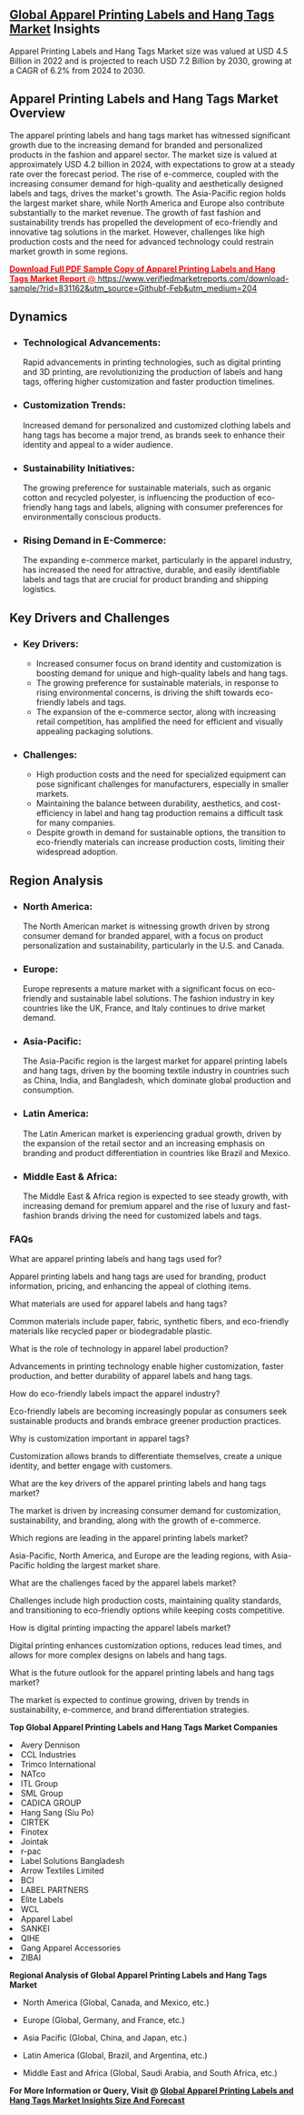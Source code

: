 <h2><a href="https://www.verifiedmarketreports.com/download-sample/?rid=831162&amp;utm_source=Githubf&amp;utm_medium=204" target="_blank">Global Apparel Printing Labels and Hang Tags Market</a> Insights</h2><p>Apparel Printing Labels and Hang Tags Market size was valued at USD 4.5 Billion in 2022 and is projected to reach USD 7.2 Billion by 2030, growing at a CAGR of 6.2% from 2024 to 2030.</p><p> <h2>Apparel Printing Labels and Hang Tags Market Overview</h2> <p>The apparel printing labels and hang tags market has witnessed significant growth due to the increasing demand for branded and personalized products in the fashion and apparel sector. The market size is valued at approximately USD 4.2 billion in 2024, with expectations to grow at a steady rate over the forecast period. The rise of e-commerce, coupled with the increasing consumer demand for high-quality and aesthetically designed labels and tags, drives the market's growth. The Asia-Pacific region holds the largest market share, while North America and Europe also contribute substantially to the market revenue. The growth of fast fashion and sustainability trends has propelled the development of eco-friendly and innovative tag solutions in the market. However, challenges like high production costs and the need for advanced technology could restrain market growth in some regions. <a href="sample-link"><p><span class=""><span style="color: #ff0000;"><strong>Download Full PDF Sample Copy of Apparel Printing Labels and Hang Tags Market Report</strong> @ </span><a href="https://www.verifiedmarketreports.com/download-sample/?rid=831162&amp;utm_source=Githubf-Feb&amp;utm_medium=204" target="_blank">https://www.verifiedmarketreports.com/download-sample/?rid=831162&amp;utm_source=Githubf-Feb&amp;utm_medium=204</a></span></p></a></p> <h2>Dynamics</h2> <ul> <li><h3>Technological Advancements:</h3> Rapid advancements in printing technologies, such as digital printing and 3D printing, are revolutionizing the production of labels and hang tags, offering higher customization and faster production timelines.</li> <li><h3>Customization Trends:</h3> Increased demand for personalized and customized clothing labels and hang tags has become a major trend, as brands seek to enhance their identity and appeal to a wider audience.</li> <li><h3>Sustainability Initiatives:</h3> The growing preference for sustainable materials, such as organic cotton and recycled polyester, is influencing the production of eco-friendly hang tags and labels, aligning with consumer preferences for environmentally conscious products.</li> <li><h3>Rising Demand in E-Commerce:</h3> The expanding e-commerce market, particularly in the apparel industry, has increased the need for attractive, durable, and easily identifiable labels and tags that are crucial for product branding and shipping logistics.</li> </ul> <h2>Key Drivers and Challenges</h2> <ul> <li><h3>Key Drivers:</h3> <ul> <li>Increased consumer focus on brand identity and customization is boosting demand for unique and high-quality labels and hang tags.</li> <li>The growing preference for sustainable materials, in response to rising environmental concerns, is driving the shift towards eco-friendly labels and tags.</li> <li>The expansion of the e-commerce sector, along with increasing retail competition, has amplified the need for efficient and visually appealing packaging solutions.</li> </ul> </li> <li><h3>Challenges:</h3> <ul> <li>High production costs and the need for specialized equipment can pose significant challenges for manufacturers, especially in smaller markets.</li> <li>Maintaining the balance between durability, aesthetics, and cost-efficiency in label and hang tag production remains a difficult task for many companies.</li> <li>Despite growth in demand for sustainable options, the transition to eco-friendly materials can increase production costs, limiting their widespread adoption.</li> </ul> </li> </ul> <h2>Region Analysis</h2> <ul> <li><h3>North America:</h3> The North American market is witnessing growth driven by strong consumer demand for branded apparel, with a focus on product personalization and sustainability, particularly in the U.S. and Canada.</li> <li><h3>Europe:</h3> Europe represents a mature market with a significant focus on eco-friendly and sustainable label solutions. The fashion industry in key countries like the UK, France, and Italy continues to drive market demand.</li> <li><h3>Asia-Pacific:</h3> The Asia-Pacific region is the largest market for apparel printing labels and hang tags, driven by the booming textile industry in countries such as China, India, and Bangladesh, which dominate global production and consumption.</li> <li><h3>Latin America:</h3> The Latin American market is experiencing gradual growth, driven by the expansion of the retail sector and an increasing emphasis on branding and product differentiation in countries like Brazil and Mexico.</li> <li><h3>Middle East & Africa:</h3> The Middle East & Africa region is expected to see steady growth, with increasing demand for premium apparel and the rise of luxury and fast-fashion brands driving the need for customized labels and tags.</li> </ul> <h3>FAQs</h3> <p>What are apparel printing labels and hang tags used for? </p> <p>Apparel printing labels and hang tags are used for branding, product information, pricing, and enhancing the appeal of clothing items.</p> <p>What materials are used for apparel labels and hang tags? </p> <p>Common materials include paper, fabric, synthetic fibers, and eco-friendly materials like recycled paper or biodegradable plastic.</p> <p>What is the role of technology in apparel label production? </p> <p>Advancements in printing technology enable higher customization, faster production, and better durability of apparel labels and hang tags.</p> <p>How do eco-friendly labels impact the apparel industry? </p> <p>Eco-friendly labels are becoming increasingly popular as consumers seek sustainable products and brands embrace greener production practices.</p> <p>Why is customization important in apparel tags? </p> <p>Customization allows brands to differentiate themselves, create a unique identity, and better engage with customers.</p> <p>What are the key drivers of the apparel printing labels and hang tags market? </p> <p>The market is driven by increasing consumer demand for customization, sustainability, and branding, along with the growth of e-commerce.</p> <p>Which regions are leading in the apparel printing labels market? </p> <p>Asia-Pacific, North America, and Europe are the leading regions, with Asia-Pacific holding the largest market share.</p> <p>What are the challenges faced by the apparel labels market? </p> <p>Challenges include high production costs, maintaining quality standards, and transitioning to eco-friendly options while keeping costs competitive.</p> <p>How is digital printing impacting the apparel labels market? </p> <p>Digital printing enhances customization options, reduces lead times, and allows for more complex designs on labels and hang tags.</p> <p>What is the future outlook for the apparel printing labels and hang tags market? </p> <p>The market is expected to continue growing, driven by trends in sustainability, e-commerce, and brand differentiation strategies.</p> </p><p><strong>Top Global Apparel Printing Labels and Hang Tags Market Companies</strong></p><div data-test-id=""><p><li>Avery Dennison</li><li> CCL Industries</li><li> Trimco International</li><li> NATco</li><li> ITL Group</li><li> SML Group</li><li> CADICA GROUP</li><li> Hang Sang (Siu Po)</li><li> CIRTEK</li><li> Finotex</li><li> Jointak</li><li> r-pac</li><li> Label Solutions Bangladesh</li><li> Arrow Textiles Limited</li><li> BCI</li><li> LABEL PARTNERS</li><li> Elite Labels</li><li> WCL</li><li> Apparel Label</li><li> SANKEI</li><li> QIHE</li><li> Gang Apparel Accessories</li><li> ZIBAI</li></p><div><strong>Regional Analysis of&nbsp;Global Apparel Printing Labels and Hang Tags Market</strong></div><ul><li dir="ltr"><p dir="ltr">North America&nbsp;(Global, Canada, and Mexico, etc.)</p></li><li dir="ltr"><p dir="ltr">Europe (Global, Germany, and France, etc.)</p></li><li dir="ltr"><p dir="ltr">Asia Pacific&nbsp;(Global, China, and Japan, etc.)</p></li><li dir="ltr"><p dir="ltr">Latin America&nbsp;(Global, Brazil, and Argentina, etc.)</p></li><li dir="ltr">Middle East and Africa&nbsp;(Global, Saudi Arabia, and South Africa, etc.)</li></ul><p><strong>For More Information or Query, Visit @&nbsp;</strong><strong><a href="https://www.verifiedmarketreports.com/product/apparel-printing-labels-and-hang-tags-market/?utm_source=Githubf&amp;utm_medium=204" target="_blank">Global Apparel Printing Labels and Hang Tags Market Insights Size And Forecast</a></strong></p></div>
